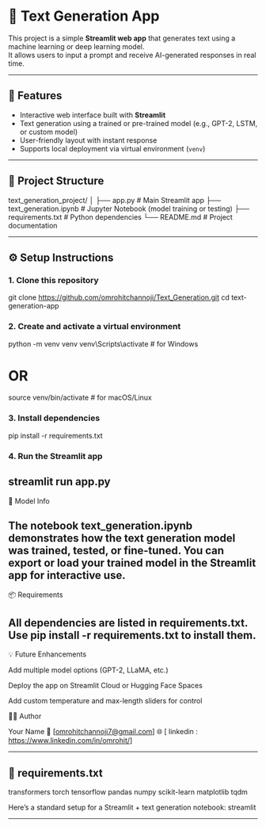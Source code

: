 # 🧠 Text Generation App

This project is a simple **Streamlit web app** that generates text using a machine learning or deep learning model.  
It allows users to input a prompt and receive AI-generated responses in real time.

---

## 🚀 Features
- Interactive web interface built with **Streamlit**
- Text generation using a trained or pre-trained model (e.g., GPT-2, LSTM, or custom model)
- User-friendly layout with instant response
- Supports local deployment via virtual environment (`venv`)

---

## 🧩 Project Structure
text_generation_project/
│
├── app.py # Main Streamlit app
├── text_generation.ipynb # Jupyter Notebook (model training or testing)
├── requirements.txt # Python dependencies
└── README.md # Project documentation

---

## ⚙️ Setup Instructions

### 1. Clone this repository

git clone https://github.com/omrohitchannoji/Text_Generation.git
cd text-generation-app

### 2. Create and activate a virtual environment
python -m venv venv
venv\Scripts\activate      # for Windows
# OR
source venv/bin/activate   # for macOS/Linux

### 3. Install dependencies
pip install -r requirements.txt

### 4. Run the Streamlit app
streamlit run app.py
---
🧠 Model Info

The notebook text_generation.ipynb demonstrates how the text generation model was trained, tested, or fine-tuned.
You can export or load your trained model in the Streamlit app for interactive use.
---
📦 Requirements

All dependencies are listed in requirements.txt.
Use pip install -r requirements.txt to install them.
---
💡 Future Enhancements

Add multiple model options (GPT-2, LLaMA, etc.)

Deploy the app on Streamlit Cloud or Hugging Face Spaces

Add custom temperature and max-length sliders for control

🧑‍💻 Author

Your Name
📧 [omrohitchannoji7@gmail.com]
🌐 [ linkedin : https://www.linkedin.com/in/omrohit/]

---

## 🧩 **requirements.txt**

transformers
torch
tensorflow
pandas
numpy
scikit-learn
matplotlib
tqdm

Here’s a standard setup for a Streamlit + text generation notebook:
streamlit

---



